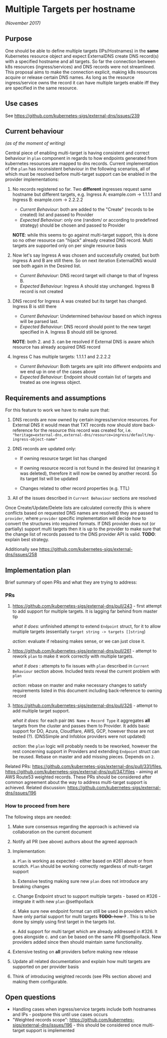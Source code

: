 # Multiple Targets per hostname 
*(November 2017)*

## Purpose 

One should be able to define multiple targets (IPs/Hostnames) in the **same** Kubernetes resource object and expect 
ExternalDNS create DNS record(s) with a specified hostname and all targets. So far the connection between k8s resources (ingress/services) and DNS records 
were not streamlined. This proposal aims to make the connection explicit, making k8s resources acquire or release certain DNS names. As long as the resource
ingress/service owns the record it can have multiple targets enable iff they are specified in the same resource.    

## Use cases  

See https://github.com/kubernetes-sigs/external-dns/issues/239

## Current behaviour 
*(as of the moment of writing)*

Central piece of enabling multi-target is having consistent and correct behaviour in `plan` component in regards to how endpoints generated 
from kubernetes resources are mapped to dns records. Current implementation of the `plan` has inconsistent behaviour in the following scenarios, all
of which must be resolved before multi-target support can be enabled in the provider implementations: 

1.  No records registered so far. Two **different** ingresses request same hostname but different targets, e.g. Ingress A: example.com -> 1.1.1.1 and Ingress B: example.com -> 2.2.2.2  
    * *Current Behaviour*: both are added to the "Create" (records to be created) list and passed to Provider
    * *Expected Behaviour*: only one (random/ or according to predefined strategy) should be chosen and passed to Provider  
    
    **NOTE**: while this seems to go against multi-target support, this is done so no other resource can "hijack" already created DNS record. Multi targets are supported only 
on per single resource basis  

2. Now let's say Ingress A was chosen and successfully created, but both ingress A and B are still there. So on next iteration ExternalDNS would see both again in the Desired list. 
    * *Current Behaviour*: DNS record target will change to that of Ingress B.
    * *Expected Behaviour*: Ingress A should stay unchanged. Ingress B record is not created

3. DNS record for Ingress A was created but its target has changed. Ingress B is still there
    * *Current Behaviour*: Undetermined behaviour based on which ingress will be parsed last. 
    * *Expected Behaviour*: DNS record should point to the new target specified in A. Ingress B should still be ignored.
    
    **NOTE**: both 2. and 3. can be resolved if External DNS is aware which resource has already acquired DNS record 
    
4. Ingress C has multiple targets: 1.1.1.1 and 2.2.2.2
    * *Current Behaviour*: Both targets are split into different endpoints and we end up in one of the cases above 
    * *Expected Behaviour*: Endpoint should contain list of targets and treated as one ingress object. 

## Requirements and assumptions

For this feature to work we have to make sure that: 

1. DNS records are now owned by certain ingress/service resources. For External DNS it would mean that TXT records now 
should store back-reference for the resource this record was created for, i.e. `"heritage=external-dns,external-dns/resource=ingress/default/my-ingress-object-name"` 
2. DNS records are updated only: 

    - If owning resource target list has changed 

    - If owning resource record is not found in the desired list (meaning it was deleted), therefore it will now be owned by another record. So its target list will be updated

    - Changes related to other record properties (e.g. TTL)  

4. All of the issues described in `Current Behaviour` sections are resolved 

Once Create/Update/Delete lists are calculated correctly (this is where conflicts based on requested DNS names are resolved) they are passed to `provider`, where
`provider` specific implementation will decide how to convert the structures into required formats. If DNS provider does not (or partially) support multi targets
then it is up to the provider to make sure that the change list of records passed to the DNS provider API is valid. **TODO**: explain best strategy.    

Additionally see https://github.com/kubernetes-sigs/external-dns/issues/258

## Implementation plan

Brief summary of open PRs and what they are trying to address:

### PRs 

1. https://github.com/kubernetes-sigs/external-dns/pull/243 - first attempt to add support for multiple targets. It is lagging far behind from master tip
    
    *what it does*: unfinished attempt to extend `Endpoint` struct, for it to allow multiple targets (essentially `target string -> targets []string`)
    
    *action*: evaluate if rebasing makes sense, or we can just close it. 
    
2. https://github.com/kubernetes-sigs/external-dns/pull/261 - attempt to rework `plan` to make it work correctly with multiple targets. 
    
    *what it does* : attempts to fix issues with `plan` described in `Current Behaviour` section above. Included tests reveal the current problem with `plan`
    
    *action*: rebase on master and make necessary changes to satisfy requirements listed in this document including back-reference to owning record
    
3. https://github.com/kubernetes-sigs/external-dns/pull/326 - attempt to add multiple target support. 
    
    *what it does*: for each pair `DNS Name` + `Record Type` it aggregates **all** targets from the cluster and passes them to Provider. It adds basic support
    for DO, Azura, Cloudflare, AWS, GCP, however those are not tested (?). (DNSSimple and Infoblox providers were not updated)
    
    *action*: the `plan` logic will probably needs to be reworked, however the rest concerning support in Providers and extending `Endpoint` struct can be reused. 
    Rebase on master and add missing pieces. Depends on `2`. 
    
 Related PRs: https://github.com/kubernetes-sigs/external-dns/pull/331/files,  https://github.com/kubernetes-sigs/external-dns/pull/347/files - aiming at AWS Route53 weighted records.
These PRs should be considered after common agreement about the way to address multi-target support is achieved. Related discussion:  https://github.com/kubernetes-sigs/external-dns/issues/196

### How to proceed from here

The following steps are needed: 
1. Make sure consensus regarding the approach is achieved via collaboration on the current document 
2. Notify all PR (see above) authors about the agreed approach
3. Implementation: 
    
    a. `Plan` is working as expected - either based on #261 above or from scratch. `Plan` should be working correctly regardless of multi-target support
    
    b. Extensive testing making sure new `plan` does not introduce any breaking changes
    
    c. Change Endpoint struct to support multiple targets - based on #326 - integrate it with new `plan` @sethpollack
    
    d. Make sure new endpoint format can still be used in providers which have only partial support for multi targets ~~**TODO**: how ?~~ . This is to be done by simply using first target in the targets list. 
    
    e. Add support for multi target which are already addressed in #326. It goes alongside c. and can be based on the same PR @sethpollack. New providers 
    added since then should maintain same functionality.  

5. Extensive testing on **all** providers before making new release
6. Update all related documentation and explain how multi targets are supported on per provider basis 
7. Think of introducing weighted records (see PRs section above) and making them configurable. 
  
## Open questions 

- Handling cases when ingress/service targets include both hostnames and IPs - postpone this until use cases occurs
- "Weighted records scope": https://github.com/kubernetes-sigs/external-dns/issues/196 - this should be considered once multi-target support is implemented
